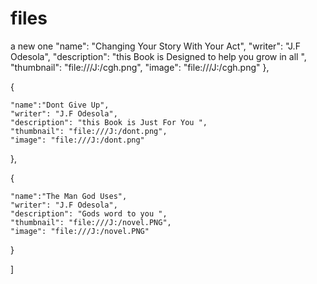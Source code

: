 # files
a new one
"name": "Changing Your Story With Your Act",
    "writer": "J.F Odesola",
    "description": "this Book is Designed to help you grow in all ",
    "thumbnail": "file:///J:/cgh.png",
    "image": "file:///J:/cgh.png"
  },
  
  {
  
	"name":"Dont Give Up",
    "writer": "J.F Odesola",
    "description": "this Book is Just For You ",
    "thumbnail": "file:///J:/dont.png",
    "image": "file:///J:/dont.png"
  },
  
  {
    
    "name":"The Man God Uses",
    "writer": "J.F Odesola",
    "description": "Gods word to you ",
    "thumbnail": "file:///J:/novel.PNG",
    "image": "file:///J:/novel.PNG"
  }
    
]
